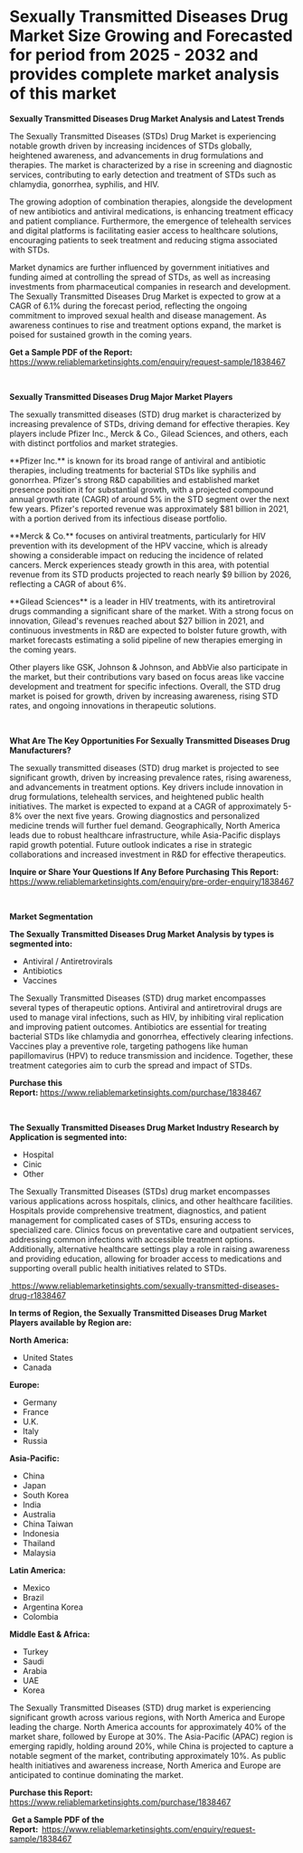 <p><h1>Sexually Transmitted Diseases Drug Market Size Growing and Forecasted for period from 2025 - 2032 and provides complete market analysis of this market</h1></p><p><strong>Sexually Transmitted Diseases Drug Market Analysis and Latest Trends</strong></p>
<p><p>The Sexually Transmitted Diseases (STDs) Drug Market is experiencing notable growth driven by increasing incidences of STDs globally, heightened awareness, and advancements in drug formulations and therapies. The market is characterized by a rise in screening and diagnostic services, contributing to early detection and treatment of STDs such as chlamydia, gonorrhea, syphilis, and HIV. </p><p>The growing adoption of combination therapies, alongside the development of new antibiotics and antiviral medications, is enhancing treatment efficacy and patient compliance. Furthermore, the emergence of telehealth services and digital platforms is facilitating easier access to healthcare solutions, encouraging patients to seek treatment and reducing stigma associated with STDs.</p><p>Market dynamics are further influenced by government initiatives and funding aimed at controlling the spread of STDs, as well as increasing investments from pharmaceutical companies in research and development. The Sexually Transmitted Diseases Drug Market is expected to grow at a CAGR of 6.1% during the forecast period, reflecting the ongoing commitment to improved sexual health and disease management. As awareness continues to rise and treatment options expand, the market is poised for sustained growth in the coming years.</p></p>
<p><strong>Get a Sample PDF of the Report:&nbsp;</strong> <a href="https://www.reliablemarketinsights.com/enquiry/request-sample/1838467?utm_campaign=3123&utm_medium=2&utm_source=Github&utm_content=ia&utm_term=19042025&utm_id=sexually-transmitted-diseases-drug">https://www.reliablemarketinsights.com/enquiry/request-sample/1838467</a></p>
<p>&nbsp;</p>
<p><strong>Sexually Transmitted Diseases Drug Major Market Players</strong></p>
<p><p>The sexually transmitted diseases (STD) drug market is characterized by increasing prevalence of STDs, driving demand for effective therapies. Key players include Pfizer Inc., Merck & Co., Gilead Sciences, and others, each with distinct portfolios and market strategies.</p><p>**Pfizer Inc.** is known for its broad range of antiviral and antibiotic therapies, including treatments for bacterial STDs like syphilis and gonorrhea. Pfizer's strong R&D capabilities and established market presence position it for substantial growth, with a projected compound annual growth rate (CAGR) of around 5% in the STD segment over the next few years. Pfizer's reported revenue was approximately $81 billion in 2021, with a portion derived from its infectious disease portfolio.</p><p>**Merck & Co.** focuses on antiviral treatments, particularly for HIV prevention with its development of the HPV vaccine, which is already showing a considerable impact on reducing the incidence of related cancers. Merck experiences steady growth in this area, with potential revenue from its STD products projected to reach nearly $9 billion by 2026, reflecting a CAGR of about 6%.</p><p>**Gilead Sciences** is a leader in HIV treatments, with its antiretroviral drugs commanding a significant share of the market. With a strong focus on innovation, Gilead's revenues reached about $27 billion in 2021, and continuous investments in R&D are expected to bolster future growth, with market forecasts estimating a solid pipeline of new therapies emerging in the coming years.</p><p>Other players like GSK, Johnson & Johnson, and AbbVie also participate in the market, but their contributions vary based on focus areas like vaccine development and treatment for specific infections. Overall, the STD drug market is poised for growth, driven by increasing awareness, rising STD rates, and ongoing innovations in therapeutic solutions.</p></p>
<p>&nbsp;</p>
<p><strong>What Are The Key Opportunities For Sexually Transmitted Diseases Drug Manufacturers?</strong></p>
<p><p>The sexually transmitted diseases (STD) drug market is projected to see significant growth, driven by increasing prevalence rates, rising awareness, and advancements in treatment options. Key drivers include innovation in drug formulations, telehealth services, and heightened public health initiatives. The market is expected to expand at a CAGR of approximately 5-8% over the next five years. Growing diagnostics and personalized medicine trends will further fuel demand. Geographically, North America leads due to robust healthcare infrastructure, while Asia-Pacific displays rapid growth potential. Future outlook indicates a rise in strategic collaborations and increased investment in R&D for effective therapeutics.</p></p>
<p><strong>Inquire or Share Your Questions If Any Before Purchasing This Report:</strong> <a href="https://www.reliablemarketinsights.com/enquiry/pre-order-enquiry/1838467?utm_campaign=3123&utm_medium=2&utm_source=Github&utm_content=ia&utm_term=19042025&utm_id=sexually-transmitted-diseases-drug">https://www.reliablemarketinsights.com/enquiry/pre-order-enquiry/1838467</a></p>
<p>&nbsp;</p>
<p><strong>Market Segmentation</strong></p>
<p><strong>The Sexually Transmitted Diseases Drug Market Analysis by types is segmented into:</strong></p>
<p><ul><li>Antiviral / Antiretrovirals</li><li>Antibiotics</li><li>Vaccines</li></ul></p>
<p><p>The Sexually Transmitted Diseases (STD) drug market encompasses several types of therapeutic options. Antiviral and antiretroviral drugs are used to manage viral infections, such as HIV, by inhibiting viral replication and improving patient outcomes. Antibiotics are essential for treating bacterial STDs like chlamydia and gonorrhea, effectively clearing infections. Vaccines play a preventive role, targeting pathogens like human papillomavirus (HPV) to reduce transmission and incidence. Together, these treatment categories aim to curb the spread and impact of STDs.</p></p>
<p><strong>Purchase this Report:&nbsp;</strong><a href="https://www.reliablemarketinsights.com/purchase/1838467?utm_campaign=3123&utm_medium=2&utm_source=Github&utm_content=ia&utm_term=19042025&utm_id=sexually-transmitted-diseases-drug">https://www.reliablemarketinsights.com/purchase/1838467</a></p>
<p>&nbsp;</p>
<p><strong>The Sexually Transmitted Diseases Drug Market Industry Research by Application is segmented into:</strong></p>
<p><ul><li>Hospital</li><li>Cinic</li><li>Other</li></ul></p>
<p><p>The Sexually Transmitted Diseases (STDs) drug market encompasses various applications across hospitals, clinics, and other healthcare facilities. Hospitals provide comprehensive treatment, diagnostics, and patient management for complicated cases of STDs, ensuring access to specialized care. Clinics focus on preventative care and outpatient services, addressing common infections with accessible treatment options. Additionally, alternative healthcare settings play a role in raising awareness and providing education, allowing for broader access to medications and supporting overall public health initiatives related to STDs.</p></p>
<p><a href="https://www.reliablemarketinsights.com/sexually-transmitted-diseases-drug-r1838467?utm_campaign=3123&utm_medium=2&utm_source=Github&utm_content=ia&utm_term=19042025&utm_id=sexually-transmitted-diseases-drug">&nbsp;https://www.reliablemarketinsights.com/sexually-transmitted-diseases-drug-r1838467</a></p>
<p><strong>In terms of Region, the Sexually Transmitted Diseases Drug Market Players available by Region are:</strong></p>
<p>
    <p> <strong> North America: </strong>
        <ul>
            <li>United States</li>
            <li>Canada</li>
        </ul>
        </p> 
    <p> <strong> Europe: </strong>
        <ul>
            <li>Germany</li>
            <li>France</li>
            <li>U.K.</li>
            <li>Italy</li>
            <li>Russia</li>
        </ul>
        </p> 
    <p> <strong> Asia-Pacific: </strong>
        <ul>
            <li>China</li>
            <li>Japan</li>
            <li>South Korea</li>
            <li>India</li>
            <li>Australia</li>
            <li>China Taiwan</li>
            <li>Indonesia</li>
            <li>Thailand</li>
            <li>Malaysia</li>
        </ul>
        </p> 
    <p> <strong> Latin America: </strong>
        <ul>
            <li>Mexico</li>
            <li>Brazil</li>
            <li>Argentina Korea</li>
            <li>Colombia</li>
        </ul>
        </p> 
    <p> <strong> Middle East & Africa: </strong>
        <ul>
            <li>Turkey</li>
            <li>Saudi</li>
            <li>Arabia</li>
            <li>UAE</li>
            <li>Korea</li>
        </ul>
    </p>
    </p>
<p><p>The Sexually Transmitted Diseases (STD) drug market is experiencing significant growth across various regions, with North America and Europe leading the charge. North America accounts for approximately 40% of the market share, followed by Europe at 30%. The Asia-Pacific (APAC) region is emerging rapidly, holding around 20%, while China is projected to capture a notable segment of the market, contributing approximately 10%. As public health initiatives and awareness increase, North America and Europe are anticipated to continue dominating the market.</p></p>
<p><strong>Purchase this Report: </strong><a href="https://www.reliablemarketinsights.com/purchase/1838467?utm_campaign=3123&utm_medium=2&utm_source=Github&utm_content=ia&utm_term=19042025&utm_id=sexually-transmitted-diseases-drug">https://www.reliablemarketinsights.com/purchase/1838467</a></p>
<p>&nbsp;<strong>Get a Sample PDF of the Report:&nbsp;&nbsp;</strong><a href="https://www.reliablemarketinsights.com/enquiry/request-sample/1838467?utm_campaign=3123&utm_medium=2&utm_source=Github&utm_content=ia&utm_term=19042025&utm_id=sexually-transmitted-diseases-drug">https://www.reliablemarketinsights.com/enquiry/request-sample/1838467</a></p>
<p><strong></strong></p>
<p><p></p><p></p><p></p></p>